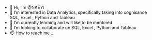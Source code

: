 - 👋 Hi, I’m @NKEYI
- 👀 I’m interested in Data Analytics, specifically taking into cognisance SQL, Excel , Python and Tableau
- 🌱 I’m currently learning and will like to be mentored
- 💞️ I’m looking to collaborate on SQL, Excel , Python and Tableau
- 📫 How to reach me ...

<!---
NKEYI/NKEYI is a ✨ special ✨ repository because its `README.md` (this file) appears on your GitHub profile.
You can click the Preview link to take a look at your changes.
--->
